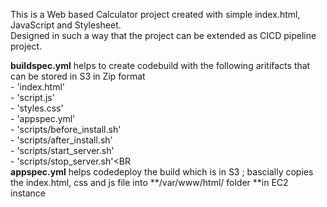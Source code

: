 This is a  Web based Calculator project created with simple index.html, JavaScript and Stylesheet.<BR> 
Designed in such a way that the project can be extended as CICD pipeline project. <BR> 


**buildspec.yml** helps to create codebuild with the following aritifacts that can be stored in S3 in Zip format<BR>
    - 'index.html'<BR>
    - 'script.js'<BR>
    - 'styles.css'<BR>
    - 'appspec.yml'<BR>
    - 'scripts/before_install.sh'<BR>
    - 'scripts/after_install.sh'<BR> 
    - 'scripts/start_server.sh'<BR>
    - 'scripts/stop_server.sh'<BR
    <BR>
**appspec.yml** helps  codedeploy the build which is in S3 ; bascially copies the index.html, css and js file into **/var/www/html/ folder **in EC2 instance

